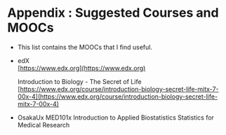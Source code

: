 # Appendix : Suggested Courses and MOOCs

* This list contains the MOOCs that I find useful.
* edX  
  [https://www.edx.org](https://www.edx.org)

  Introduction to Biology - The Secret of Life  
  [https://www.edx.org/course/introduction-biology-secret-life-mitx-7-00x-4](https://www.edx.org/course/introduction-biology-secret-life-mitx-7-00x-4)

* OsakaUx MED101x Introduction to Applied Biostatistics Statistics for Medical Research


